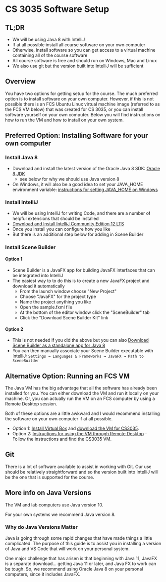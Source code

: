 # CS 3035 Software Setup

## TL;DR

- We will be using Java 8 with IntelliJ
- If at all possible install all course software on your own computer
- Otherwise, install software so you can get access to a virtual machine containing all of the course software
- All course software is free and should run on Windows, Mac and Linux
- We also use git but the version built into IntelliJ will be sufficient

## Overview

You have two options for getting setup for the course. The much preferred option is to install software on your own computer. However, if this is not possible there is an FCS Ubuntu Linux virtual machine image (referred to as the FCS VM below) that was created for CS 3035, or you can install software yourself on your own computer. Below you will find instructions on how to run the VM and how to install on your own system.

## Preferred Option: Installing Software for your own computer

### Install Java 8

- Download and install the latest version of the Oracle Java 8 SDK: [Oracle 8 JDK](https://www.oracle.com/java/technologies/javase/javase-jdk8-downloads.html)
  - see below for why we should use Java version 8
- On Windows, it will also be a good idea to set your JAVA_HOME environment variable: [instructions for setting JAVA_HOME on Windows](https://confluence.atlassian.com/doc/setting-the-java_home-variable-in-windows-8895.html)

### Install IntelliJ

- We will be using IntelliJ for writing Code, and there are a number of helpful extensions that should be installed
- [Download and Install IntelliJ Community Edition 12 LTS](https://www.jetbrains.com/idea/download/#section=windows)
- Once you install you can configure how you like
- But there is an additional step below for adding in Scene Builder

### Install Scene Builder

#### Option 1

- Scene Builder is a JavaFX app for building JavaFX interfaces that can be integrated into IntelliJ
- The easiest way to to do this is to create a new JavaFX project and download it automatically
  - From the launch window choose "New Project"
  - Choose "JavaFX" for the project type
  - Name the project anything you like
  - Open the sample.fxml file
  - At the bottom of the editor window click the "SceneBuilder" tab
  - Click the "Download Scene Builder Kit" link

#### Option 2

- This is not needed if you did the above but you can also [Download Scene Builder as a standalone app for Java 8](https://gluonhq.com/products/scene-builder/#download)
- You can then manually associate your Scene Builder executable with IntelliJ: ```Settings → Languages & Frameworks → JavaFX → Path to SceneBuilder```

## Alternative Option: Running an FCS VM

The Java VM has the big advantage that all the software has already been installed for you. You can either download the VM and run it locally on your machine. Or, you can actually run the VM on an FCS computer by using a Remote Desktop session.

Both of these options are a little awkward and I would recommend installing the software on your own computer if at all possible.

- Option 1: [Install Virtual Box](https://www.virtualbox.org/wiki/Downloads) and [download the VM for CS3035](https://www.dropbox.com/s/ucrm12ikbkqpl89/fcs-vm-cs3035.ova?dl=1).
- Option 2: [Instructions for using the VM through Remote Desktop](https://www.cs.unb.ca/help/remote-lab-gui-access.shtml) - Follow the instructions and find the CS3035 VM.

## Git

There is a lot of software available to assist in working with Git. Our use should be relatively straightforward and so the version built into IntelliJ will be the one that is supported for the course.

## More info on Java Versions

The VM and lab computers use Java version 10.

For your own systems we recommend Java version 8.

### Why do Java Versions Matter

Java is going through some rapid changes that have made things a little complicated. The purpose of this guide is to assist you in installing a version of Java and VS Code that will work on your personal system.

One major challenge that has arisen is that beginning with Java 11, JavaFX is a separate download... getting Java 11 or later, and Java FX to work can be tough. So, we recommend using Oracle Java 8 on your personal computers, since it includes JavaFX.
